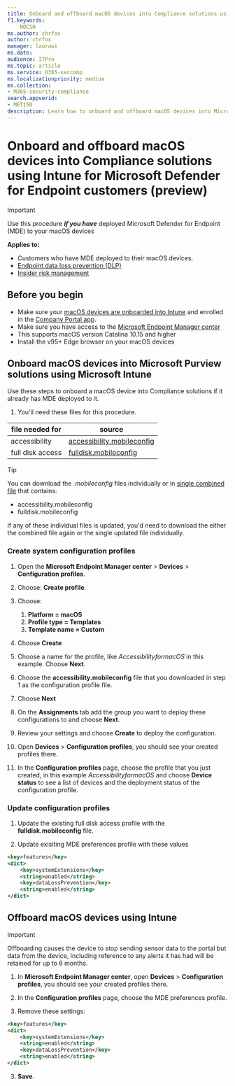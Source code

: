 ```yaml
---
title: Onboard and offboard macOS devices into Compliance solutions using Microsoft Intune for Microsoft Defender for Endpoint customers (preview)
f1.keywords:
    NOCSH
ms.author: chrfox
author: chrfox
manager: laurawi
ms.date:
audience: ITPro
ms.topic: article
ms.service: O365-seccomp
ms.localizationpriority: medium
ms.collection: 
- M365-security-compliance 
search.appverid:
- MET150 
description: Learn how to onboard and offboard macOS devices into Microsoft Purview solutions using Microsoft Intune for MDE customers (preview)
---
```


# Onboard and offboard macOS devices into Compliance solutions using Intune for Microsoft Defender for Endpoint customers (preview)

> [!IMPORTANT]
> Use this procedure ***if you have*** deployed Microsoft Defender for Endpoint (MDE) to your macOS devices

**Applies to:**

- Customers who have MDE deployed to their macOS devices.
- [Endpoint data loss prevention (DLP)](./endpoint-dlp-learn-about.md)
- [Insider risk management](insider-risk-management.md)


## Before you begin

- Make sure your [macOS devices are onboarded into Intune](/mem/intune/fundamentals/deployment-guide-platform-macos) and enrolled in the [Company Portal app](/mem/intune/user-help/enroll-your-device-in-intune-macos-cp). 
- Make sure you have access to the [Microsoft Endpoint Manager center](https://endpoint.microsoft.com/#home)
- This supports macOS version Catalina 10.15 and higher
- Install the v95+ Edge browser on your macOS devices 

## Onboard macOS devices into Microsoft Purview solutions using Microsoft Intune

Use these steps to onboard a macOS device into Compliance solutions if it already has MDE deployed to it.

1. You'll need these files for this procedure.

|file needed for |source |
|---------|---------|
|accessibility |[accessibility.mobileconfig](https://github.com/microsoft/mdatp-xplat/blob/master/macos/mobileconfig/profiles/accessibility.mobileconfig)|
full disk access     |[fulldisk.mobileconfig](https://github.com/microsoft/mdatp-xplat/blob/master/macos/mobileconfig/profiles/fulldisk.mobileconfig)|

> [!TIP]
> You can download the *.mobileconfig* files individually or in [single combined file](https://github.com/microsoft/mdatp-xplat/blob/master/macos/mobileconfig/combined/mdatp-nokext.mobileconfig) that contains:
> - accessibility.mobileconfig
> - fulldisk.mobileconfig
> 
>
>If any of these individual files is updated, you'd need to download the either the combined file again or the single updated file individually.

### Create system configuration profiles

1. Open the **Microsoft Endpoint Manager center** > **Devices** > **Configuration profiles**.

1. Choose: **Create profile**. 

1. Choose:
    1. **Platform = macOS**
    1. **Profile type = Templates**
    1. **Template name = Custom**

1. Choose **Create**

1. Choose a name for the profile, like *AccessibilityformacOS* in this example. Choose **Next**.

1. Choose the **accessibility.mobileconfig** file that you downloaded in step 1 as the configuration profile file.

1. Choose **Next**

1. On the **Assignments** tab add the group you want to deploy these configurations to and choose **Next**.

1. Review your settings and choose **Create** to deploy the configuration.

1. Open **Devices** > **Configuration profiles**, you should see your created profiles there.

1. In the **Configuration profiles** page, choose the profile that you just created, in this example *AccessibilityformacOS* and choose **Device status** to see a list of devices and the deployment status of the configuration profile.

### Update configuration profiles

1. Update the existing full disk access profile with the **fulldisk.mobileconfig** file.

1. Update exisiting MDE preferences profile with these values
   
```xml
<key>features</key>
<dict>
    <key>systemExtensions</key>
    <string>enabled</string>
    <key>dataLossPrevention</key>
    <string>enabled</string>
</dict>
```

## Offboard macOS devices using Intune

> [!IMPORTANT]
> Offboarding causes the device to stop sending sensor data to the portal but data from the device, including reference to any alerts it has had will be retained for up to 6 months.

1. In **Microsoft Endpoint Manager center**, open **Devices** > **Configuration profiles**, you should see your created profiles there.

2. In the **Configuration profiles** page, choose the MDE preferences profile.

1. Remove these settings:
   
```xml
<key>features</key>
<dict>
    <key>systemExtensions</key>
    <string>enabled</string>
    <key>dataLossPrevention</key>
    <string>enabled</string>
</dict>
```
3. **Save**.
